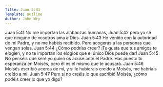 ```yaml
---
Title: Juan 5:41
Template: outline
Author: John Wry
---
```


Juan 5:41 No me importan las alabanzas humanas,
Juan 5:42 pero yo sé que ninguno de vosotros ama a Dios.
Juan 5:43 He venido con la autoridad de mi Padre, y no me habéis recibido. Pero acogerás a las personas que vengan solas.
Juan 5:44 ¿Cómo podrías creer? ¡Te gusta que tus amigos te elogien, y no te importan los elogios que el único Dios puede dar!
Juan 5:45 No penséis que seré yo quien os acuse ante el Padre. Has puesto tu esperanza en Moisés, pero él es el mismo que te acusará.
Juan 5:46 Moisés escribió acerca de mí, y si le hubierais creído a Moisés, me habríais creído a mí.
Juan 5:47 Pero si no creéis lo que escribió Moisés, ¿cómo podéis creer lo que yo digo?